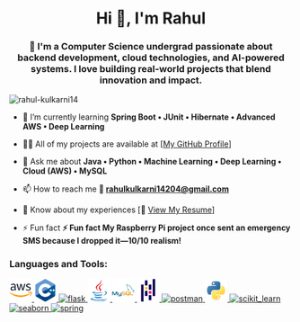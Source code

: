 <h1 align="center">Hi 👋, I'm Rahul</h1>
<h3 align="center">🚀 I'm a Computer Science undergrad passionate about backend development, cloud technologies, and AI-powered systems. I love building real-world projects that blend innovation and impact.</h3>

<p align="left"> <img src="https://komarev.com/ghpvc/?username=rahul-kulkarni14&label=Profile%20views&color=0e75b6&style=flat" alt="rahul-kulkarni14" /> </p>

- 🌱 I’m currently learning **Spring Boot • JUnit • Hibernate • Advanced AWS • Deep Learning**

- 👨‍💻 All of my projects are available at [[My GitHub Profile](https://github.com/Rahul-Kulkarni14)]

- 💬 Ask me about **Java • Python • Machine Learning • Deep Learning • Cloud (AWS) • MySQL**

- 📫 How to reach me **📧 rahulkulkarni14204@gmail.com**

- 📄 Know about my experiences [📄 [View My Resume](https://drive.google.com/file/d/1l8VFid8MlrY21F5qC4zJDsZkOpD-vfnu/view?usp=sharing)]

- ⚡ Fun fact **⚡ Fun fact My Raspberry Pi project once sent an emergency SMS because I dropped it—10/10 realism!**

<p align="left">
</p>

<h3 align="left">Languages and Tools:</h3>
<p align="left"> <a href="https://aws.amazon.com" target="_blank" rel="noreferrer"> <img src="https://raw.githubusercontent.com/devicons/devicon/master/icons/amazonwebservices/amazonwebservices-original-wordmark.svg" alt="aws" width="40" height="40"/> </a> <a href="https://www.w3schools.com/cpp/" target="_blank" rel="noreferrer"> <img src="https://raw.githubusercontent.com/devicons/devicon/master/icons/cplusplus/cplusplus-original.svg" alt="cplusplus" width="40" height="40"/> </a> <a href="https://flask.palletsprojects.com/" target="_blank" rel="noreferrer"> <img src="https://www.vectorlogo.zone/logos/pocoo_flask/pocoo_flask-icon.svg" alt="flask" width="40" height="40"/> </a> <a href="https://www.java.com" target="_blank" rel="noreferrer"> <img src="https://raw.githubusercontent.com/devicons/devicon/master/icons/java/java-original.svg" alt="java" width="40" height="40"/> </a> <a href="https://www.mysql.com/" target="_blank" rel="noreferrer"> <img src="https://raw.githubusercontent.com/devicons/devicon/master/icons/mysql/mysql-original-wordmark.svg" alt="mysql" width="40" height="40"/> </a> <a href="https://pandas.pydata.org/" target="_blank" rel="noreferrer"> <img src="https://raw.githubusercontent.com/devicons/devicon/2ae2a900d2f041da66e950e4d48052658d850630/icons/pandas/pandas-original.svg" alt="pandas" width="40" height="40"/> </a> <a href="https://postman.com" target="_blank" rel="noreferrer"> <img src="https://www.vectorlogo.zone/logos/getpostman/getpostman-icon.svg" alt="postman" width="40" height="40"/> </a> <a href="https://www.python.org" target="_blank" rel="noreferrer"> <img src="https://raw.githubusercontent.com/devicons/devicon/master/icons/python/python-original.svg" alt="python" width="40" height="40"/> </a> <a href="https://scikit-learn.org/" target="_blank" rel="noreferrer"> <img src="https://upload.wikimedia.org/wikipedia/commons/0/05/Scikit_learn_logo_small.svg" alt="scikit_learn" width="40" height="40"/> </a> <a href="https://seaborn.pydata.org/" target="_blank" rel="noreferrer"> <img src="https://seaborn.pydata.org/_images/logo-mark-lightbg.svg" alt="seaborn" width="40" height="40"/> </a> <a href="https://spring.io/" target="_blank" rel="noreferrer"> <img src="https://www.vectorlogo.zone/logos/springio/springio-icon.svg" alt="spring" width="40" height="40"/> </a> </p>

